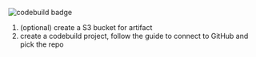 ![codebuild badge](https://codebuild.us-west-1.amazonaws.com/badges?uuid=eyJlbmNyeXB0ZWREYXRhIjoiWEhjTXFGTDAyYnpybnVYb01iS241UmFiNE1yelZjYTh4TFlxdUhwUnBjOGdTRXJ4eXdWRXhGTDhxTEI2aDJjYTU2VGtUUXk0T1d5dnVLbHNIUjRCS3M4PSIsIml2UGFyYW1ldGVyU3BlYyI6Ijh0Q2pTRG9sT3pML3hDbUgiLCJtYXRlcmlhbFNldFNlcmlhbCI6MX0%3D&branch=main)

1. (optional) create a S3 bucket for artifact
2. create a codebuild project, follow the guide to connect to GitHub and pick the repo
